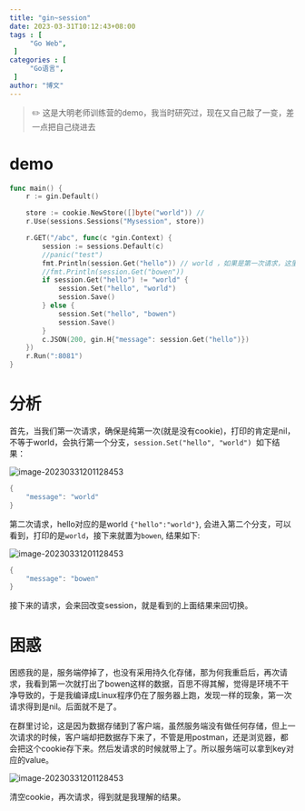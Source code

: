 ```yaml
---
title: "gin~session"
date: 2023-03-31T10:12:43+08:00
tags : [                                    
     "Go Web",
 ]
categories : [                              
     "Go语言",
 ]
author: "博文"  
---
```


> ✏️ 这是大明老师训练营的demo，我当时研究过，现在又自己敲了一变，差一点把自己绕进去

# demo

```Go
func main() {
	r := gin.Default()

	store := cookie.NewStore([]byte("world")) //
	r.Use(sessions.Sessions("Mysession", store))

	r.GET("/abc", func(c *gin.Context) {
		session := sessions.Default(c)
		//panic("test")
		fmt.Println(session.Get("hello")) // world ，如果是第一次请求，这里打的是nil
		//fmt.Println(session.Get("bowen"))
		if session.Get("hello") != "world" {
			session.Set("hello", "world")
			session.Save()
		} else {
			session.Set("hello", "bowen")
			session.Save()
		}
		c.JSON(200, gin.H{"message": session.Get("hello")})
	})
	r.Run(":8081")
}
```

# 分析

首先，当我们第一次请求，确保是纯第一次(就是没有cookie)，打印的肯定是nil，不等于world，会执行第一个分支，`session.Set("hello", "world")`  如下结果：

![image-20230331201128453](/gin路由/20230331201128453.png)

```go
{
    "message": "world"
}
```

第二次请求，hello对应的是world `{"hello":"world"}`, 会进入第二个分支，可以看到，打印的是`world`，接下来就置为`bowen`, 结果如下:

![image-20230331201128453](/gin路由/20230331201948.png)

```go
{
    "message": "bowen"
}
```

接下来的请求，会来回改变session，就是看到的上面结果来回切换。

# 困惑

困惑我的是，服务端停掉了，也没有采用持久化存储，那为何我重启后，再次请求，我看到第一次就打出了bowen这样的数据，百思不得其解，觉得是环境不干净导致的，于是我编译成Linux程序仍在了服务器上跑，发现一样的现象，第一次请求得到是nil。后面就不是了。

在群里讨论，这是因为数据存储到了客户端，虽然服务端没有做任何存储，但上一次请求的时候，客户端却把数据存下来了，不管是用postman，还是浏览器，都会把这个cookie存下来。然后发请求的时候就带上了。所以服务端可以拿到key对应的value。

![image-20230331201128453](/gin路由/20230331202721.png)

清空cookie，再次请求，得到就是我理解的结果。